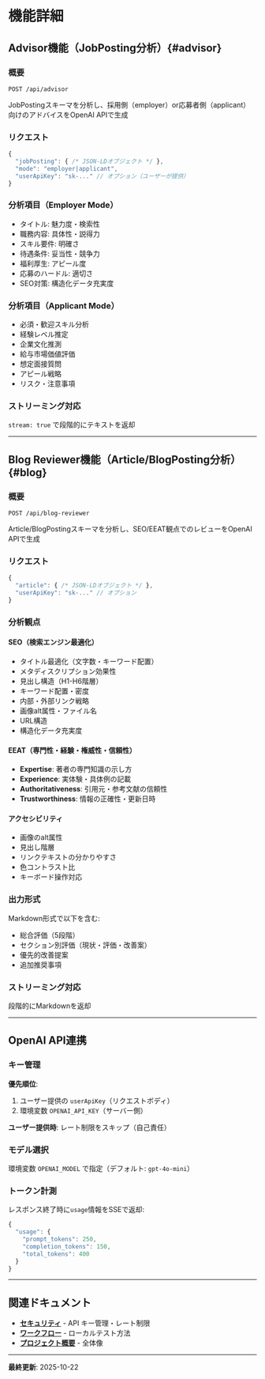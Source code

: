 # 機能詳細

## Advisor機能（JobPosting分析）{#advisor}

### 概要

`POST /api/advisor`

JobPostingスキーマを分析し、採用側（employer）or応募者側（applicant）向けのアドバイスをOpenAI APIで生成

### リクエスト

```javascript
{
  "jobPosting": { /* JSON-LDオブジェクト */ },
  "mode": "employer|applicant",
  "userApiKey": "sk-..." // オプション（ユーザーが提供）
}
```

### 分析項目（Employer Mode）

- タイトル: 魅力度・検索性
- 職務内容: 具体性・説得力
- スキル要件: 明確さ
- 待遇条件: 妥当性・競争力
- 福利厚生: アピール度
- 応募のハードル: 適切さ
- SEO対策: 構造化データ充実度

### 分析項目（Applicant Mode）

- 必須・歓迎スキル分析
- 経験レベル推定
- 企業文化推測
- 給与市場価値評価
- 想定面接質問
- アピール戦略
- リスク・注意事項

### ストリーミング対応

`stream: true` で段階的にテキストを返却

---

## Blog Reviewer機能（Article/BlogPosting分析）{#blog}

### 概要

`POST /api/blog-reviewer`

Article/BlogPostingスキーマを分析し、SEO/EEAT観点でのレビューをOpenAI APIで生成

### リクエスト

```javascript
{
  "article": { /* JSON-LDオブジェクト */ },
  "userApiKey": "sk-..." // オプション
}
```

### 分析観点

#### SEO（検索エンジン最適化）

- タイトル最適化（文字数・キーワード配置）
- メタディスクリプション効果性
- 見出し構造（H1-H6階層）
- キーワード配置・密度
- 内部・外部リンク戦略
- 画像alt属性・ファイル名
- URL構造
- 構造化データ充実度

#### EEAT（専門性・経験・権威性・信頼性）

- **Expertise**: 著者の専門知識の示し方
- **Experience**: 実体験・具体例の記載
- **Authoritativeness**: 引用元・参考文献の信頼性
- **Trustworthiness**: 情報の正確性・更新日時

#### アクセシビリティ

- 画像のalt属性
- 見出し階層
- リンクテキストの分かりやすさ
- 色コントラスト比
- キーボード操作対応

### 出力形式

Markdown形式で以下を含む:
- 総合評価（5段階）
- セクション別評価（現状・評価・改善案）
- 優先的改善提案
- 追加推奨事項

### ストリーミング対応

段階的にMarkdownを返却

---

## OpenAI API連携

### キー管理

**優先順位**:
1. ユーザー提供の `userApiKey`（リクエストボディ）
2. 環境変数 `OPENAI_API_KEY`（サーバー側）

**ユーザー提供時**: レート制限をスキップ（自己責任）

### モデル選択

環境変数 `OPENAI_MODEL` で指定（デフォルト: `gpt-4o-mini`）

### トークン計測

レスポンス終了時に`usage`情報をSSEで返却:

```javascript
{
  "usage": {
    "prompt_tokens": 250,
    "completion_tokens": 150,
    "total_tokens": 400
  }
}
```

---

## 関連ドキュメント

- **[セキュリティ](./05_SECURITY.md)** - API キー管理・レート制限
- **[ワークフロー](./03_WORKFLOW.md)** - ローカルテスト方法
- **[プロジェクト概要](./01_PROJECT.md)** - 全体像

---

**最終更新**: 2025-10-22
